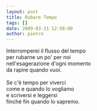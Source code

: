 ```yaml
---
layout: post
title: Rubare Tempo
tags: []
date: 2009-03-31 12:58:00
author: pietro
---
```

Interromperei il flusso del tempo<br/>per rubarne un po' per noi<br/>nell'esagerazione d'ogni momento<br/>da rapire quando vuoi.<br/><br/>Se c'è tempo per viverci<br/>come e quando lo vogliamo<br/>e scriversi e leggersi<br/>finché fin quando lo sapremo.
